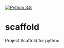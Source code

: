 [![Python 3.8](https://github.com/sandeep0011/scaffold/actions/workflows/main.yml/badge.svg)](https://github.com/sandeep0011/scaffold/actions/workflows/main.yml)

# scaffold
Project Scaffold for python
